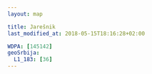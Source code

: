 ```yaml
---
layout: map

title: Jarešnik
last_modified_at: 2018-05-15T18:16:28+02:00

WDPA: [145142]
geoSrbija:
  L1_183: [36]
---
```

